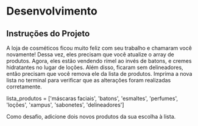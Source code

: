# Desenvolvimento

## Instruções do Projeto

A loja de cosméticos ficou muito feliz com seu trabalho e chamaram você novamente! Dessa vez, eles precisam que você atualize o array de produtos. Agora, eles estão vendendo rímel ao invés de batons, e cremes hidratantes no lugar de loções. Além disso, ficaram sem delineadores, então precisam que você remova ele da lista de produtos. Imprima a nova lista no terminal para verificar que as alterações foram realizadas corretamente.

lista_produtos = ['máscaras faciais', 'batons', 'esmaltes', 'perfumes', 'loções', 'xampus', 'sabonetes', 'delineadores']

Como desafio, adicione dois novos produtos da sua escolha à lista.